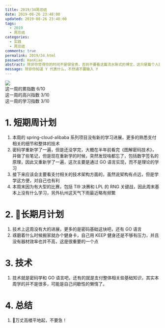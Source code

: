 ```yaml
---
title: 2019/34周总结
date: 2019-08-26 23:48:00
updated: 2019-08-26 23:48:00
tags:
  - 2019
  - 周总结
categories: 
  - 实践
  - 周总结
comments: true
permalink: 2019/34.html  
password: HanXiao
abstract: 除非你觉得你的时间不是很宝贵，否则不要看这篇流水账式的博文，这只是篇个人的工作的学习一个总结而已，没有包含任何的技术细节
message: 除非你知道 Y 代表什么，不然请不要输入 Y
---
```


![][0]  
这一周的累指数 6/10  
这一周的高兴指数 3/10   
这一周的学习指数 3/10  

<!--more-->

# 1. 短期周计划

1. 本周的 spring-cloud-alibaba 系列项目没有新的学习进展，更多的熟悉支付相关的细节和整体的技术
2. 密码学重新学了一遍，但是还没学完，大概在半年前看完《图解密码技术》，并做了些笔记，但是现在重新学的时候，突然发现啥都忘了，包括数字签名的原理，因此又重新学了一遍，这次主要是通过 GO 语言实现，而不是理论的学习
3. 接下来应该会主要看支付相关的技术架构方面的，虽然说架构有点远，但是学学这方便，对自己也有利
4. 本周末因为有大型的比赛，包括 TI9 决赛和 LPL 的 RNG 关键战，因此周末基本上没有什么学习，另外杭州这天气下雨最近略有频繁

# 2. 长期月计划

1. 技术上这周没有大的进展，更多的是密码基础这块吧，还有 GO 语言
2. 琢磨着什么时候搬家就办个健身卡，自己用 KEEP 健身还是不够有压力，并且没有器材效率也并不高，这是很重要的一个点

# 3. 技术

1. 技术就是密码学和 GO 语言吧，还有的就是支付整体相关些基础知识，其实本周学的并不是很多，可能是自己间歇性的懒惰了。

# 4. 总结

1. 万丈高楼平地起，不要急！

[0]: https://leran2deeplearnjavawebtech.oss-cn-beijing.aliyuncs.com/background/2019-08-26%E6%89%AB%E6%AF%922.webp